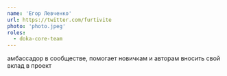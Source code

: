 ```yaml
---
name: 'Егор Левченко'
url: https://twitter.com/furtivite
photo: 'photo.jpeg'
roles:
  - doka-core-team
---
```

амбассадор в сообществе, помогает новичкам и авторам вносить свой вклад в проект

